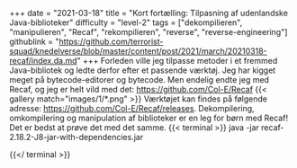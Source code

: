 +++
date = "2021-03-18"
title = "Kort fortælling: Tilpasning af udenlandske Java-biblioteker"
difficulty = "level-2"
tags = ["dekompilieren", "manipulieren", "Recaf", "rekompilieren", "reverse", "reverse-engineering"]
githublink = "https://github.com/terrorist-squad/knedelverse/blob/master/content/post/2021/march/20210318-recaf/index.da.md"
+++
Forleden ville jeg tilpasse metoder i et fremmed Java-bibliotek og ledte derfor efter et passende værktøj. Jeg har kigget meget på bytecode-editorer og bytecode. Men endelig endte jeg med Recaf, og jeg er helt vild med det: https://github.com/Col-E/Recaf
{{< gallery match="images/1/*.png" >}}
Værktøjet kan findes på følgende adresse: https://github.com/Col-E/Recaf/releases. Dekompilering, omkompilering og manipulation af biblioteker er en leg for børn med Recaf! Det er bedst at prøve det med det samme.
{{< terminal >}}
java -jar recaf-2.18.2-J8-jar-with-dependencies.jar

{{</ terminal >}}

